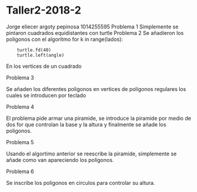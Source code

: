 # Taller2-2018-2
Jorge eliecer argoty pepinosa 1014255595
Problema 1
Simplemente se pintaron cuadrados equidistantes con turtle
Problema 2
Se añadieron los poligonos con el algoritmo
    for k in range(lados):
        
        turtle.fd(40)
        turtle.left(angle)
 En los vertices de un cuadrado
 
 Problema 3
 
 Se añaden los diferentes poligonos en vertices de poligonos regulares los cuales se introducen por teclado
 
 Problema 4
 
 El problema pide armar una piramide, se introduce la piramide por medio de dos for que controlan la base y  la altura y finalmente se añade los poligonos.
 
 Problema 5
 
 Usando el algortimo anterior se reescribe la piramide, simplemente se añade como van apareciendo los poligonos.
 
 Problema 6
 
 Se inscribe los poligonos en circulos para controlar su altura.
